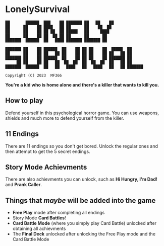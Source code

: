 # LonelySurvival
```
██       ██████  ███    ██ ███████ ██   ██    ██              
██      ██    ██ ████   ██ ██      ██    ██  ██               
██      ██    ██ ██ ██  ██ █████   ██     ████                
██      ██    ██ ██  ██ ██ ██      ██      ██                 
███████  ██████  ██   ████ ███████ ███████ ██                         
                                                              
███████ ██    ██ ██████  ██    ██ ██ ██    ██  █████  ██      
██      ██    ██ ██   ██ ██    ██ ██ ██    ██ ██   ██ ██      
███████ ██    ██ ██████  ██    ██ ██ ██    ██ ███████ ██      
     ██ ██    ██ ██   ██  ██  ██  ██  ██  ██  ██   ██ ██      
███████  ██████  ██   ██   ████   ██   ████   ██   ██ ███████ 

Copyright (C) 2023  MF366
```

**You're a kid who is home alone and there's a killer that wants to kill you.**

## How to play
Defend yourself in this psychological horror game. You can use weapons, shields and much more to defend yourself from the killer.

## 11 Endings
There are 11 endings so you don't get bored. Unlock the regular ones and then attempt to get the 5 secret endings.

## Story Mode Achievments
There are also achievments you can unlock, such as **Hi Hungry, I'm Dad!** and **Prank Caller**.

## Things that *maybe* will be added into the game
- **Free Play** mode after completing all endings
- Story Mode **Card Battles**!
- **Card Battle Mode** (where you simply play Card Battle) unlocked after obtaining all achievments
- The **Final Deck** unlocked after unlocking the Free Play mode and the Card Battle Mode
